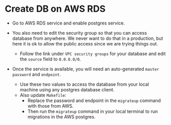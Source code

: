 # Create DB on AWS RDS

- Go to AWS RDS service and enable postgres service.

- You also need to edit the security group so that you can access database from anywhere. We never want to do that in a production, but here it is ok to allow the public access since we are trying things out.

  - Follow the link under `VPC security groups` for your database and edit the `source` field to `0.0.0.0/0`.

- Once the service is available, you will need an auto-generated `master password` and `endpoint`.

  - Use these two values to access the database from your local machine using any postgres database client.
  - Also update `Makefile`:
    - Replace the password and endpoint in the `migrateup` command with those from AWS.
    - Then run the `migrateup` command in your local terminal to run migrations in the AWS postgres.
